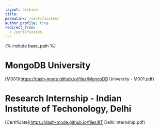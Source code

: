 ```yaml
---
layout: archive
title:
permalink: /certificates/
author_profile: true
redirect_from:
  - /certificates
---
```


{% include base_path %}

MongoDB University 
===
[M001](https://dash-mode.github.io/files/MongoDB University - M001.pdf)

Research Internship - Indian Institute of Techonology, Delhi
===
[Certificate](https://dash-mode.github.io/files/IIT Delhi Internship.pdf)
